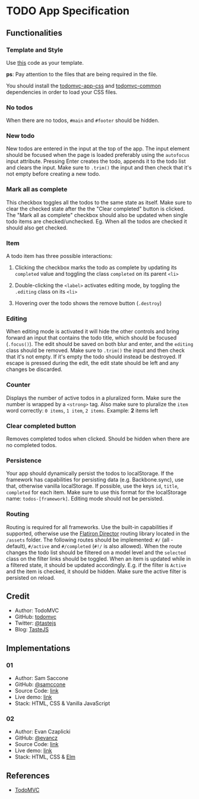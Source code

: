 # TODO App Specification

## Functionalities

### Template and Style

Use [this](https://raw.githubusercontent.com/tastejs/todomvc-app-template/master/index.html) code as your template.

**ps**: Pay attention to the files that are being required in the file.

You should install the [todomvc-app-css](https://github.com/tastejs/todomvc-app-css) and [todomvc-common](https://github.com/tastejs/todomvc-common) dependencies in order to load your CSS files.

### No todos

When there are no todos, `#main` and `#footer` should be hidden.

### New todo

New todos are entered in the input at the top of the app. The input element should be focused when the page is loaded preferably using the `autofocus` input attribute. Pressing Enter creates the todo, appends it to the todo list and clears the input. Make sure to `.trim()` the input and then check that it's not empty before creating a new todo.

### Mark all as complete

This checkbox toggles all the todos to the same state as itself. Make sure to clear the checked state after the the "Clear completed" button is clicked. The "Mark all as complete" checkbox should also be updated when single todo items are checked/unchecked. Eg. When all the todos are checked it should also get checked.

### Item

A todo item has three possible interactions:

1. Clicking the checkbox marks the todo as complete by updating its `completed` value and toggling the class `completed` on its parent `<li>`

2. Double-clicking the `<label>` activates editing mode, by toggling the `.editing` class on its `<li>`

3. Hovering over the todo shows the remove button (`.destroy`)

### Editing

When editing mode is activated it will hide the other controls and bring forward an input that contains the todo title, which should be focused (`.focus()`). The edit should be saved on both blur and enter, and the `editing` class should be removed. Make sure to `.trim()` the input and then check that it's not empty. If it's empty the todo should instead be destroyed. If escape is pressed during the edit, the edit state should be left and any changes be discarded.

### Counter

Displays the number of active todos in a pluralized form. Make sure the number is wrapped by a `<strong>` tag. Also make sure to pluralize the `item` word correctly: `0 items`, `1 item`, `2 items`. Example: **2** items left

### Clear completed button

Removes completed todos when clicked. Should be hidden when there are no completed todos.

### Persistence

Your app should dynamically persist the todos to localStorage. If the framework has capabilities for persisting data (e.g. Backbone.sync), use that, otherwise vanilla localStorage. If possible, use the keys `id`, `title`, `completed` for each item. Make sure to use this format for the localStorage name: `todos-[framework]`. Editing mode should not be persisted.

### Routing

Routing is required for all frameworks. Use the built-in capabilities if supported, otherwise use the  [Flatiron Director](https://github.com/flatiron/director) routing library located in the `/assets` folder. The following routes should be implemented: `#/` (all - default), `#/active` and `#/completed` (`#!/` is also allowed). When the route changes the todo list should be filtered on a model level and the `selected` class on the filter links should be toggled. When an item is updated while in a filtered state, it should be updated accordingly. E.g. if the filter is `Active` and the item is checked, it should be hidden. Make sure the active filter is persisted on reload.

## Credit

- Author: TodoMVC
- GitHub: [todomvc](https://github.com/tastejs/todomvc)
- Twitter: [@tastejs](https://twitter.com/tastejs)
- Blog: [TasteJS](https://medium.com/%40tastejs)

## Implementations


### 01

- Author: Sam Saccone
- GitHub: [@samccone](https://github.com/samccone)
- Source Code: [link](https://github.com/tastejs/todomvc/tree/master/examples/vanillajs)
- Live demo: [link](http://todomvc.com/examples/vanillajs/)
- Stack: HTML, CSS & Vanilla JavaScript

### 02

- Author: Evan Czaplicki
- GitHub: [@evancz](https://github.com/evancz)
- Source Code: [link](https://github.com/tastejs/todomvc/tree/master/examples/elm)
- Live demo: [link](http://todomvc.com/examples/elm/)
- Stack: HTML, CSS & [Elm](http://elm-lang.org/)

## References

- [TodoMVC](http://todomvc.com/)
